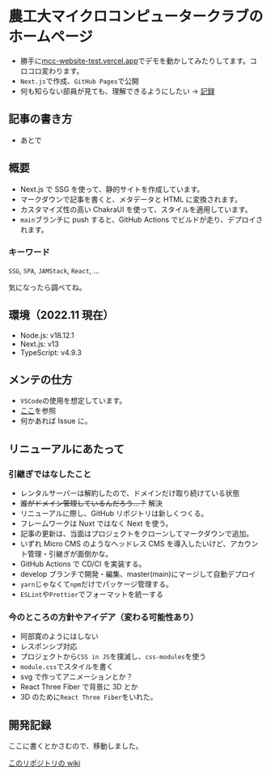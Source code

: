 # 農工大マイクロコンピュータークラブのホームページ

- 勝手に[mcc-website-test.vercel.app](https://mcc-website-forked.vercel.app)でデモを動かしてみたりしてます。コロコロ変わります。
- `Next.js`で作成、`GitHub Pages`で公開
- 何も知らない部員が見ても、理解できるようにしたい → [記録](https://github.com/tuatmcc/mcc-website/wiki)

## 記事の書き方

- あとで

## 概要

- Next.js で SSG を使って、静的サイトを作成しています。
- マークダウンで記事を書くと、メタデータと HTML に変換されます。
- カスタマイズ性の高い ChakraUI を使って、スタイルを適用しています。
- `main`ブランチに push すると、GitHub Actions でビルドが走り、デプロイされます。

### キーワード

`SSG`, `SPA`, `JAMStack`, `React`, ...

気になったら調べてね。

## 環境（2022.11 現在）

- Node.js: v18.12.1
- Next.js: v13
- TypeScript: v4.9.3

## メンテの仕方

- `VSCode`の使用を想定しています。
- [ここ](https://github.com/tuatmcc/mcc-website/wiki/development-maintenance)を参照
- 何かあれば Issue に。

## リニューアルにあたって

### 引継ぎではなしたこと

- レンタルサーバーは解約したので、ドメインだけ取り続けている状態
- ~~誰がドメイン管理しているんだろう...？~~ 解決
- リニューアルに際し、GitHub リポジトリは新しくつくる。
- フレームワークは Nuxt ではなく Next を使う。
- 記事の更新は、当面はプロジェクトをクローンしてマークダウンで追加。
- いずれ Micro CMS のようなヘッドレス CMS を導入したいけど、アカウント管理・引継ぎが面倒かな。
- GitHub Actions で CD/CI を実装する。
- develop ブランチで開発・編集、master(main)にマージして自動デプロイ
- `yarn`じゃなくて`npm`だけでパッケージ管理する。
- `ESLint`や`Prettier`でフォーマットを統一する

### 今のところの方針やアイデア（変わる可能性あり）

- 阿部寛のようにはしない
- レスポンシブ対応
- プロジェクトから`CSS in JS`を撲滅し、`css-modules`を使う
- `module.css`でスタイルを書く
- svg で作ってアニメーションとか？
- React Three Fiber で背景に 3D とか
- 3D のために`React Three Fiber`をいれた。

## 開発記録

ここに書くとかさむので、移動しました。

[このリポジトリの wiki](https://github.com/tuatmcc/mcc-website/wiki)
